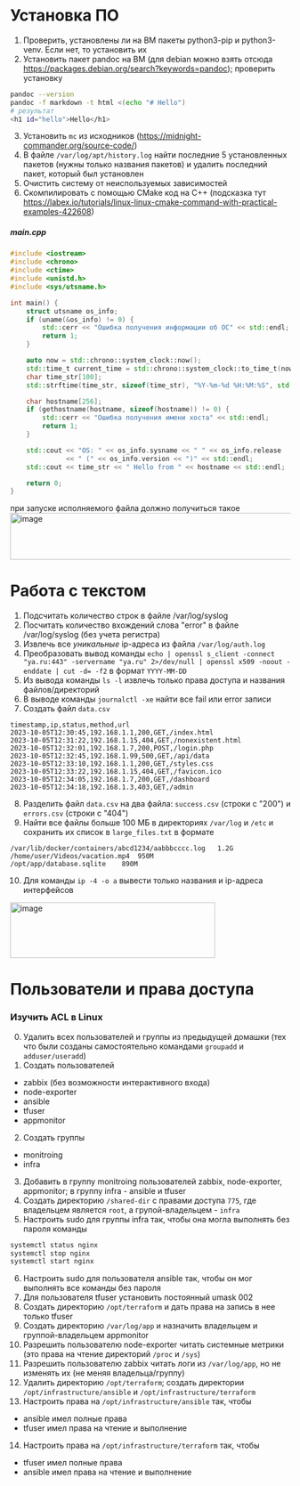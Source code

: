 # Установка ПО
1) Проверить, установлены ли на ВМ пакеты python3-pip и python3-venv. Если нет, то установить их
2) Установить пакет pandoc на ВМ (для debian можно взять отсюда https://packages.debian.org/search?keywords=pandoc); проверить установку
```bash
pandoc --version
pandoc -f markdown -t html <(echo "# Hello")
# результат
<h1 id="hello">Hello</h1>
```
3) Установить `mc` из исходников (https://midnight-commander.org/source-code/)
4) В файле `/var/log/apt/history.log` найти последние 5 установленных пакетов (нужны только названия пакетов) и удалить последний пакет, который был установлен
5) Очистить систему от неиспользуемых зависимостей
6) Скомпилировать с помощью CMake код на C++ (подсказка тут https://labex.io/tutorials/linux-linux-cmake-command-with-practical-examples-422608) 
##### main.cpp
```cpp
#include <iostream>
#include <chrono>
#include <ctime>
#include <unistd.h>
#include <sys/utsname.h>

int main() {
    struct utsname os_info;
    if (uname(&os_info) != 0) {
        std::cerr << "Ошибка получения информации об ОС" << std::endl;
        return 1;
    }

    auto now = std::chrono::system_clock::now();
    std::time_t current_time = std::chrono::system_clock::to_time_t(now);
    char time_str[100];
    std::strftime(time_str, sizeof(time_str), "%Y-%m-%d %H:%M:%S", std::localtime(&current_time));

    char hostname[256];
    if (gethostname(hostname, sizeof(hostname)) != 0) {
        std::cerr << "Ошибка получения имени хоста" << std::endl;
        return 1;
    }

    std::cout << "OS: " << os_info.sysname << " " << os_info.release
              << " (" << os_info.version << ")" << std::endl;
    std::cout << time_str << " Hello from " << hostname << std::endl;

    return 0;
}
```

при запуске исполняемого файла должно получиться такое
<img width="741" height="84" alt="image" src="https://github.com/user-attachments/assets/79f9e163-be5e-40b0-beca-cd163350df3d" />

# Работа с текстом
1) Подсчитать количество строк в файле /var/log/syslog
2) Посчитать количество вхождений слова "error" в файле /var/log/syslog (без учета регистра)
3) Извлечь все _уникальные_ ip-адреса из файла `/var/log/auth.log`
4) Преобразовать вывод команды 
`
echo | openssl s_client -connect "ya.ru:443" -servername "ya.ru" 2>/dev/null | openssl x509 -noout -enddate | cut -d= -f2
`
в формат `YYYY-MM-DD`
5) Из вывода команды `ls -l` извлечь только права доступа и названия файлов/директорий
6) В выводе команды `journalctl -xe` найти все fail или error записи
7) Создать файл `data.csv`
```csv
timestamp,ip,status,method,url
2023-10-05T12:30:45,192.168.1.1,200,GET,/index.html
2023-10-05T12:31:22,192.168.1.15,404,GET,/nonexistent.html
2023-10-05T12:32:01,192.168.1.7,200,POST,/login.php
2023-10-05T12:32:45,192.168.1.99,500,GET,/api/data
2023-10-05T12:33:10,192.168.1.1,200,GET,/styles.css
2023-10-05T12:33:22,192.168.1.15,404,GET,/favicon.ico
2023-10-05T12:34:05,192.168.1.7,200,GET,/dashboard
2023-10-05T12:34:18,192.168.1.3,403,GET,/admin
```
8) Разделить файл `data.csv` на два файла: `success.csv` (строки с "200") и `errors.csv` (строки с "404")
9) Найти все файлы больше 100 МБ в директориях `/var/log` и `/etc` и сохранить их список в `large_files.txt` в формате
```text
/var/lib/docker/containers/abcd1234/aabbbcccc.log	1.2G
/home/user/Videos/vacation.mp4	950M
/opt/app/database.sqlite	890M
```
10) Для команды `ip -4 -o a` вывести только названия и ip-адреса интерфейсов
<img width="368" height="100" alt="image" src="https://github.com/user-attachments/assets/2d33394f-2015-415f-b659-ac40e3c6f8c8" />

# Пользователи и права доступа
### Изучить ACL в Linux
0) Удалить всех пользователей и группы из предыдущей домашки (тех что были созданы самостоятельно командами `groupadd` и `adduser/useradd`)
1) Создать пользователей
- zabbix (без возможности интерактивного входа)
- node-exporter
- ansible
- tfuser
- appmonitor
2) Создать группы
- monitroing
- infra
3) Добавить в группу monitroing пользователей zabbix, node-exporter, appmonitor; в группу infra - ansible и tfuser
4) Создать директорию `/shared-dir` с правами доступа `775`, где владельцем является `root`, а групой-владельцем - `infra`
5) Настроить sudo для группы infra так, чтобы она могла выполнять без пароля команды
```bash
systemctl status nginx
systemctl stop nginx
systemctl start nginx
```
6) Настроить sudo для пользователя ansible так, чтобы он мог выполнять все команды без пароля
7) Для пользователя tfuser установить постоянный umask 002
8) Создать директорию `/opt/terraform` и дать права на запись в нее только tfuser
9) Создать директорию `/var/log/app` и назначить владельцем и группой-владельцем appmonitor
10) Разрешить пользователю node-exporter читать системные метрики (это права на чтение директорий `/proc` и `/sys`)
11) Разрешить пользователю zabbix читать логи из `/var/log/app`, но не изменять их (не меняя владельца/группу)
12) Удалить директорию `/opt/terraform`; создать директории `/opt/infrastructure/ansible` и `/opt/infrastructure/terraform`
13) Настроить права на `/opt/infrastructure/ansible` так, чтобы
- ansible имел полные права
- tfuser имел права на чтение и выполнение
14) Настроить права на `/opt/infrastructure/terraform` так, чтобы
- tfuser имел полные права
- ansible имел права на чтение и выполнение
